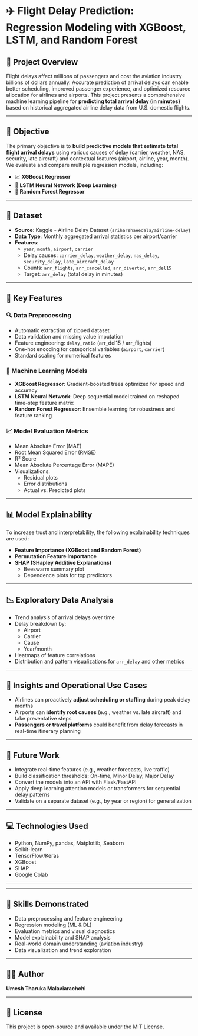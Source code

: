 # ✈️ Flight Delay Prediction: Regression Modeling with XGBoost, LSTM, and Random Forest

## 📌 Project Overview

Flight delays affect millions of passengers and cost the aviation industry billions of dollars annually. Accurate prediction of arrival delays can enable better scheduling, improved passenger experience, and optimized resource allocation for airlines and airports. This project presents a comprehensive machine learning pipeline for **predicting total arrival delay (in minutes)** based on historical aggregated airline delay data from U.S. domestic flights.

---

## 🎯 Objective

The primary objective is to **build predictive models that estimate total flight arrival delays** using various causes of delay (carrier, weather, NAS, security, late aircraft) and contextual features (airport, airline, year, month). We evaluate and compare multiple regression models, including:

- 📈 **XGBoost Regressor**  
- 🧠 **LSTM Neural Network (Deep Learning)**  
- 🌲 **Random Forest Regressor**

---

## 📂 Dataset

- **Source**: Kaggle - Airline Delay Dataset (`sriharshaeedala/airline-delay`)
- **Data Type**: Monthly aggregated arrival statistics per airport/carrier
- **Features**:
  - `year`, `month`, `airport`, `carrier`
  - Delay causes: `carrier_delay`, `weather_delay`, `nas_delay`, `security_delay`, `late_aircraft_delay`
  - Counts: `arr_flights`, `arr_cancelled`, `arr_diverted`, `arr_del15`
  - Target: `arr_delay` (total delay in minutes)

---

## 🧠 Key Features

### 🔍 Data Preprocessing
- Automatic extraction of zipped dataset
- Data validation and missing value imputation
- Feature engineering: `delay_ratio` (arr_del15 / arr_flights)
- One-hot encoding for categorical variables (`airport`, `carrier`)
- Standard scaling for numerical features

### 🤖 Machine Learning Models
- **XGBoost Regressor**: Gradient-boosted trees optimized for speed and accuracy
- **LSTM Neural Network**: Deep sequential model trained on reshaped time-step feature matrix
- **Random Forest Regressor**: Ensemble learning for robustness and feature ranking

### 📈 Model Evaluation Metrics
- Mean Absolute Error (MAE)
- Root Mean Squared Error (RMSE)
- R² Score
- Mean Absolute Percentage Error (MAPE)
- Visualizations:
  - Residual plots
  - Error distributions
  - Actual vs. Predicted plots

---

## 📊 Model Explainability

To increase trust and interpretability, the following explainability techniques are used:

- **Feature Importance (XGBoost and Random Forest)**  
- **Permutation Feature Importance**  
- **SHAP (SHapley Additive Explanations)**  
  - Beeswarm summary plot
  - Dependence plots for top predictors

---

## 📉 Exploratory Data Analysis

- Trend analysis of arrival delays over time
- Delay breakdown by:
  - Airport
  - Carrier
  - Cause
  - Year/month
- Heatmaps of feature correlations
- Distribution and pattern visualizations for `arr_delay` and other metrics

---

## 🧪 Insights and Operational Use Cases

- Airlines can proactively **adjust scheduling or staffing** during peak delay months
- Airports can **identify root causes** (e.g., weather vs. late aircraft) and take preventative steps
- **Passengers or travel platforms** could benefit from delay forecasts in real-time itinerary planning

---

## 🔮 Future Work

- Integrate real-time features (e.g., weather forecasts, live traffic)
- Build classification thresholds: On-time, Minor Delay, Major Delay
- Convert the models into an API with Flask/FastAPI
- Apply deep learning attention models or transformers for sequential delay patterns
- Validate on a separate dataset (e.g., by year or region) for generalization

---

## 💻 Technologies Used

- Python, NumPy, pandas, Matplotlib, Seaborn
- Scikit-learn
- TensorFlow/Keras
- XGBoost
- SHAP
- Google Colab

---

---

## 📌 Skills Demonstrated

- Data preprocessing and feature engineering
- Regression modeling (ML & DL)
- Evaluation metrics and visual diagnostics
- Model explainability and SHAP analysis
- Real-world domain understanding (aviation industry)
- Data visualization and trend exploration

---

## 👨‍💻 Author

**Umesh Tharuka Malaviarachchi**  

---

## 📜 License

This project is open-source and available under the MIT License.


